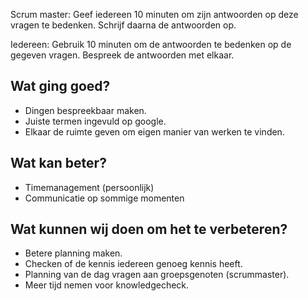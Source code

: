Scrum master: Geef iedereen 10 minuten om zijn antwoorden op deze vragen te bedenken. Schrijf daarna de antwoorden op. 

Iedereen: Gebruik 10 minuten om de antwoorden te bedenken op de gegeven vragen. Bespreek de antwoorden met elkaar.

## Wat ging goed?
 - Dingen bespreekbaar maken.
 - Juiste termen ingevuld op google. 
 - Elkaar de ruimte geven om eigen manier van werken te vinden. 

## Wat kan beter?
 - Timemanagement (persoonlijk)
 - Communicatie op sommige momenten

## Wat kunnen wij doen om het te verbeteren?
 - Betere planning maken. 
 - Checken of de kennis iedereen genoeg kennis heeft. 
 - Planning van de dag vragen aan groepsgenoten (scrummaster).
 - Meer tijd nemen voor knowledgecheck.